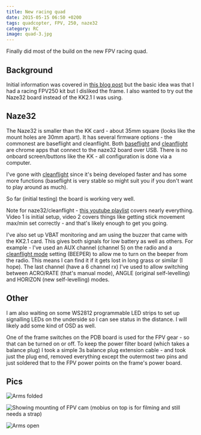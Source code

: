 ```yaml
---
title: New racing quad
date: 2015-05-15 06:50 +0200
tags: quadcopter, FPV, 250, naze32
category: RC
image: quad-3.jpg
---
```


Finally did most of the build on the new FPV racing quad.

## Background

Initial information was covered in [this blog post](http://www.searle.me.uk/2015/04/21/racing-250-frame-change/) but the basic idea was that I had a racing FPV250 kit but I disliked the frame. I also wanted to try out the Naze32 board instead of the KK2.1 I was using.

## Naze32

The Naze32 is smaller than the KK card - about 35mm square (looks like the mount holes are 30mm apart). It has several firmware options - the commonest are baseflight and cleanflight. Both [baseflight](https://chrome.google.com/webstore/detail/baseflight-configurator/mppkgnedeapfejgfimkdoninnofofigk) and [cleanflight](https://chrome.google.com/webstore/detail/cleanflight-configurator/enacoimjcgeinfnnnpajinjgmkahmfgb) are chrome apps that connect to the naze32 board over USB. There is no onboard screen/buttons like the KK - all configuration is done via a computer.

I've gone with [cleanflight](http://cleanflight.com/) since it's being developed faster and has some more functions (baseflight is very stable so might suit you if you don't want to play around as much).

So far (initial testing) the board is working very well.

Note for naze32/cleanflight - [this youtube playlist](https://www.youtube.com/playlist?list=PLYsWjANuAm4p47OBBTOo4Xr3lNUc8PFpc) covers nearly everything. Video 1 is initial setup, video 2 covers things like getting stick movement max/min set correctly - and that's likely enough to get you going.

I've also set up VBAT monitoring and am using the buzzer that came with the KK2.1 card. This gives both signals for low battery as well as others. For example - I've used an AUX channel (channel 5) on the radio and a [cleanflight mode](https://github.com/cleanflight/cleanflight/blob/master/docs/Modes.md) setting (BEEPER) to allow me to turn on the beeper from the radio. This means I can find it if it gets lost in long grass or similar (I hope). The last channel (have a 6 channel rx) I've used to allow switching between ACRO/RATE (that's manual mode), ANGLE (original self-levelling) and HORIZON (new self-levelling) modes.


## Other

I am also waiting on some WS2812 programmable LED strips to set up signalling LEDs on the underside so I can see status in the distance. I will likely add some kind of OSD as well.

One of the frame switches on the PDB board is used for the FPV gear - so that can be turned on or off. To keep the power filter board (which takes a balance plug) I took a simple 3s balance plug extension cable - and took just the plug end, removed everything except the outermost two pins and just soldered that to the FPV power points on the frame's power board.

## Pics

![Arms folded](quad-1.jpg 'Arms folded')

![Showing mounting of FPV cam (mobius on top is for filming and still needs a strap)](quad-2.jpg 'Showing mounting of FPV cam (mobius on top is for filming and still needs a strap)')

![Arms open](quad-3.jpg 'Arms open')
